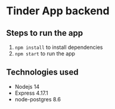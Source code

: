 # Tinder App backend

## Steps to run the app
1. `npm install` to install dependencies
2. `npm start` to run the app

## Technologies used
- Nodejs 14
- Express 4.17.1
- node-postgres 8.6

